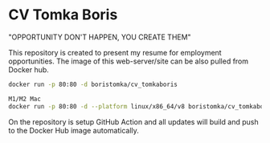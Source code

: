 # CV Tomka Boris
"OPPORTUNITY DON'T HAPPEN, YOU CREATE THEM"

This repository is created to present my resume for employment opportunities. 
The image of this web-server/site can be also pulled from Docker hub.

```bash
docker run -p 80:80 -d boristomka/cv_tomkaboris
```

```bash
M1/M2 Mac
docker run -p 80:80 -d --platform linux/x86_64/v8 boristomka/cv_tomkaboris
```

On the repository is setup GitHub Action and all updates will build and push to the Docker Hub image automatically.
